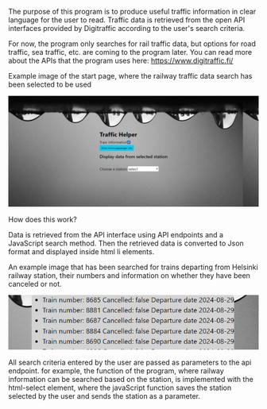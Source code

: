 The purpose of this program is to produce useful traffic information in clear language for the user to read.
Traffic data is retrieved from the open API interfaces provided by Digitraffic according to the user's search criteria.

For now, the program only searches for rail traffic data, but options for road traffic, sea traffic, etc. are coming to the program later.
You can read more about the APIs that the program uses here: https://www.digitraffic.fi/

Example image of the start page, where the railway traffic data search has been selected to be used

![alt text](traffic.png)

How does this work?

Data is retrieved from the API interface using API endpoints and a JavaScript search method.
Then the retrieved data is converted to Json format and displayed inside html li elements.

An example image that has been searched for trains departing from Helsinki railway station, their numbers and information on whether they have been canceled or not.

![alt text](traffic2.png)



All search criteria entered by the user are passed as parameters to the api endpoint. for example, the function of the program, where railway information can be searched based on the station, is implemented with the html-select element, where the javaScript function saves the station selected by the user and sends the station as a parameter.

